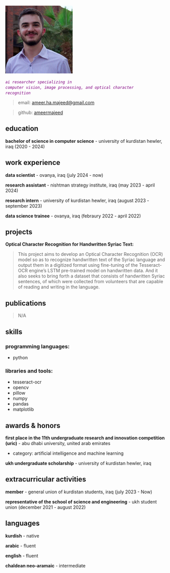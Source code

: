 ![picture of me](image.png)

_<code style="color : purple">ai researcher specializing in computer vision, image processing, and optical character recognition</code>_

> email: [ameer.ha.majeed@gmail.com](ameer.ha.majeed@gmail.com)

> github: [ameermajeed](https://github.com/ameermajeed)

## education
__bachelor of science in computer science__ - university of kurdistan hewler, iraq (2020 - 2024)

## work experience
__data scientist__ - ovanya, iraq (july 2024 - now)

__research assistant__ - nishtman strategy institute, iraq (may 2023 - april 2024)

__research intern__ - university of kurdistan hewler, iraq (august 2023 - september 2023)

__data science trainee__ - ovanya, iraq (febraury 2022 - april 2022)

## projects
__Optical Character Recognition for Handwritten Syriac Text:__ 
> This project aims to develop an Optical Character Recognition (OCR) model so as to recognize handwritten text of the Syriac language and output them in a digitized format using fine-tuning of the Tesseract-OCR engine’s LSTM pre-trained model on handwritten data. And it also seeks to bring forth a dataset that consists of handwritten Syriac sentences, of which were collected from volunteers that are capable of reading and writing in the language.

## publications
> N/A

## skills
### programming languages:
* python

### libraries and tools:
* tesseract-ocr
* opencv
* pillow
* numpy
* pandas
* matplotlib

## awards & honors
__first place in the 11th undergraduate research and innovation competition (uric)__ - abu dhabi university, united arab emirates
* category: artificial intelligence and machine learning

__ukh undergraduate scholarship__ - university of kurdistan hewler, iraq

## extracurricular activities
__member__  - general union of kurdistan students, iraq (july 2023 - Now)

__representative of the school of science and engineering__ - ukh student union (december 2021 - august
2022)

## languages
__kurdish__ - native

__arabic__ - fluent

__english__ - fluent

__chaldean neo-aramaic__ - intermediate
